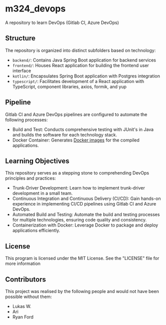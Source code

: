 # m324_devops

A repository to learn DevOps (Gitlab CI, Azure DevOps)

## Structure

The repository is organized into distinct subfolders based on technology:

- `backend/`: Contains Java Spring Boot application for backend services
- `frontend/`: Houses React application for building the frontend user interface
- `kotlin/`: Encapsulates Spring Boot application with Postgres integration
- `typescript/`: Facilitates development of a React application with TypeScript, component libraries, axios, formik, and yup

## Pipeline

Gitlab CI and Azure DevOps pipelines are configured to automate the following processes:

- Build and Test: Conducts comprehensive testing with JUnit's in Java and builds the software for each technology stack.
- Docker Container: Generates [Docker images](https://github.com/LukasW01?tab=packages&repo_name=m324_devops) for the compiled applications.

## Learning Objectives

This repository serves as a stepping stone to comprehending DevOps principles and practices:

- Trunk-Driver Development: Learn how to implement trunk-driver development in a small team.
- Continuous Integration and Continuous Delivery (CI/CD): Gain hands-on experience in implementing CI/CD pipelines using Gitlab CI and Azure DevOps.
- Automated Build and Testing: Automate the build and testing processes for multiple technologies, ensuring code quality and consistency.
- Containerization with Docker: Leverage Docker to package and deploy applications efficiently.

## License

This program is licensed under the MIT License. See the "LICENSE" file for more information

## Contributors

This project was realised by the following people and would not have been possible without them:

- Lukas W.
- Ari 
- Ryan Ford